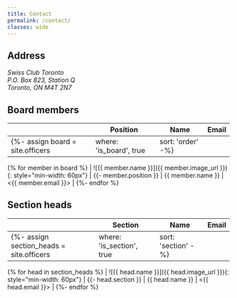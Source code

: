 ```yaml
---
title: Contact
permalink: /contact/
classes: wide
---
```


## Address

<address>
Swiss Club Toronto<br>
P.O. Box 823, Station Q<br>
Toronto, ON M4T 2N7
</address>

## Board members

|   | Position | Name | Email |
| - | -------- | ---- | ----- |
{%- assign board = site.officers | where: 'is_board', true | sort: 'order' -%}
{% for member in board %}
  | ![{{ member.name }}]({{ member.image_url }}){: style="min-width: 60px"} |
    {{- member.position }} | {{ member.name }} | <{{ member.email }}> |
{%- endfor %}

## Section heads

|   | Section | Name | Email |
| - | -------- | ---- | ----- |
{%- assign section_heads = site.officers | where: 'is_section', true | sort: 'section' -%}
{% for head in section_heads %}
  | ![{{ head.name }}]({{ head.image_url }}){: style="min-width: 60px"} |
    {{- head.section }} | {{ head.name }} | <{{ head.email }}> |
{%- endfor %}
